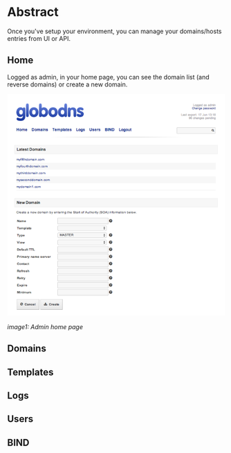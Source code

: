 # Abstract

Once you've setup your environment, you can manage your domains/hosts entries from UI or API.

## Home

Logged as admin, in your home page, you can see the domain list (and reverse domains) or create a new domain.

![Home](doc/img/admin-home.png "Home")

*image1: Admin home page*

## Domains

## Templates

## Logs

## Users

## BIND